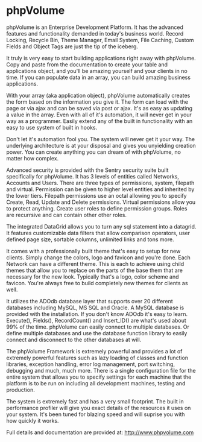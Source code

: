phpVolume
=========

phpVolume is an Enterprise Development Platform.  It has the advanced features and functionality demanded in today's business world.  Record Locking, Recycle Bin, Theme Manager, Email System, File Caching, Custom Fields and Object Tags are just the tip of the iceberg. 

It truly is very easy to start building applications right away with phpVolume.  Copy and paste from the documentation to create your table and applications object, and you'll be amazing yourself and your clients in no time. If you can populate data in an array, you can build amazing business applications.

With your array (aka application object), phpVolume automatically creates the form based on the information you give it.  The form can load with the page or via ajax and can be saved via post or ajax. It's as easy as updating a value in the array.  Even with all of it's automation, it will never get in your way as a programmer.  Easily extend any of the built in functionality with an easy to use system of built in hooks.

Don't let it's automation fool you. The system will never get it your way. The underlying architecture is at your disposal and gives you unyielding creation power.  You can create anything you can dream of with phpVolume, no matter how complex.

Advanced security is provided with the Sentry security suite built specifically for phpVolume.  It has 3 levels of entities called Networks, Accounts and Users.  There are three types of permissions, system, filepath and virtual.  Permission can be given to higher level entities and inherited by the lower tiers.  Filepath permissions use an octal allowing you to specify Create, Read, Update and Delete permissions.  Virtual permissions allow you to protect anything.  Create user roles to define permission groups.  Roles are recurrsive and can contain other other roles.

The integrated DataGrid allows you to turn any sql statement into a datagrid.  It features customizable data filters that allow comparison operators, user defined page size, sortable columns, unlimited links and tons more.

It comes with a professionally built theme that's easy to setup for new clients.  Simply change the colors, logo and favicon and you're done.  Each Network can have a different theme.  This is each to achieve using child themes that allow you to replace on the parts of the base them that are necessary for the new look.  Typically that's a logo, color scheme and favicon.  You're always free to build completely new themes for clients as well.

It utilizes the ADOdb database layer that supports over 20 different databases including MySQL, MS SQL and Oracle. A MySQL database is provided with the installation.  If you don't know ADOdb it's easy to learn.  Execute(), Fields(), RecordCount() and Insert_ID() are what's used about 99% of the time.  phpVolume can easily connect to multiple databases.  Or define multiple databases and use the database function library to easily connect and disconnect to the other databases at will.

The phpVolume Framework is extremely powerful and provides a lot of extremely powerful features such as lazy loading of classes and function libraries, exception handling, error log management, port switching, debugging and much, much more.  There is a single configuration file for the entire system that allows you to specify settings for each machine that the platform is to be run on including all development machines, testing and production.

The system is extremely fast and has a very small footprint.  The built in performance profiler will give you exact details of the resources it uses on your system.  It's been tuned for blazing speed and will suprise you with how quickly it works.

Full details and documentation are provided at: http://www.phpvolume.com
